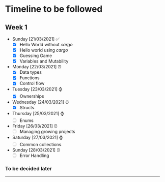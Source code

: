 # Timeline to be followed

## Week 1
- Sunday [21/03/2021] ✅ 
  - [x] Hello World without _cargo_
  - [x] Hello world using _cargo_
  - [x] Guessing Game
  - [x] Variables and Mutability
- Monday [22/03/2021] ⏰
  - [x] Data types
  - [x] Functions
  - [x] Control flow
- Tuesday [23/03/2021] ⌚
  - [x] Ownerships
- Wednesday [24/03/2021] ⏰
  - [x] Structs
- Thursday [25/03/2021] ⌚
  - [ ] Enums
- Friday [26/03/2021] ⏰
  - [ ] Managing growing projects
- Saturday [27/03/2021] ⌚
  - [ ] Common collections 
- Sunday [28/03/2021] ⏰
  - [ ]  Error Handling

### To be decided later
---
